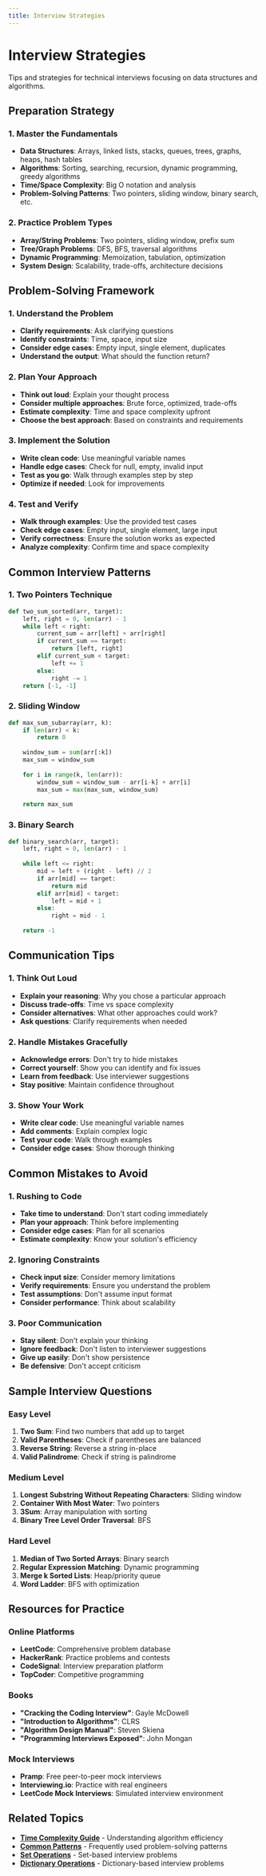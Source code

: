 ```yaml
---
title: Interview Strategies
---
```


# Interview Strategies

Tips and strategies for technical interviews focusing on data structures and algorithms.

## Preparation Strategy

### 1. Master the Fundamentals

- **Data Structures**: Arrays, linked lists, stacks, queues, trees, graphs, heaps, hash tables
- **Algorithms**: Sorting, searching, recursion, dynamic programming, greedy algorithms
- **Time/Space Complexity**: Big O notation and analysis
- **Problem-Solving Patterns**: Two pointers, sliding window, binary search, etc.

### 2. Practice Problem Types

- **Array/String Problems**: Two pointers, sliding window, prefix sum
- **Tree/Graph Problems**: DFS, BFS, traversal algorithms
- **Dynamic Programming**: Memoization, tabulation, optimization
- **System Design**: Scalability, trade-offs, architecture decisions

## Problem-Solving Framework

### 1. Understand the Problem

- **Clarify requirements**: Ask clarifying questions
- **Identify constraints**: Time, space, input size
- **Consider edge cases**: Empty input, single element, duplicates
- **Understand the output**: What should the function return?

### 2. Plan Your Approach

- **Think out loud**: Explain your thought process
- **Consider multiple approaches**: Brute force, optimized, trade-offs
- **Estimate complexity**: Time and space complexity upfront
- **Choose the best approach**: Based on constraints and requirements

### 3. Implement the Solution

- **Write clean code**: Use meaningful variable names
- **Handle edge cases**: Check for null, empty, invalid input
- **Test as you go**: Walk through examples step by step
- **Optimize if needed**: Look for improvements

### 4. Test and Verify

- **Walk through examples**: Use the provided test cases
- **Check edge cases**: Empty input, single element, large input
- **Verify correctness**: Ensure the solution works as expected
- **Analyze complexity**: Confirm time and space complexity

## Common Interview Patterns

### 1. Two Pointers Technique

```python
def two_sum_sorted(arr, target):
    left, right = 0, len(arr) - 1
    while left < right:
        current_sum = arr[left] + arr[right]
        if current_sum == target:
            return [left, right]
        elif current_sum < target:
            left += 1
        else:
            right -= 1
    return [-1, -1]
```

### 2. Sliding Window

```python
def max_sum_subarray(arr, k):
    if len(arr) < k:
        return 0
    
    window_sum = sum(arr[:k])
    max_sum = window_sum
    
    for i in range(k, len(arr)):
        window_sum = window_sum - arr[i-k] + arr[i]
        max_sum = max(max_sum, window_sum)
    
    return max_sum
```

### 3. Binary Search

```python
def binary_search(arr, target):
    left, right = 0, len(arr) - 1
    
    while left <= right:
        mid = left + (right - left) // 2
        if arr[mid] == target:
            return mid
        elif arr[mid] < target:
            left = mid + 1
        else:
            right = mid - 1
    
    return -1
```

## Communication Tips

### 1. Think Out Loud

- **Explain your reasoning**: Why you chose a particular approach
- **Discuss trade-offs**: Time vs space complexity
- **Consider alternatives**: What other approaches could work?
- **Ask questions**: Clarify requirements when needed

### 2. Handle Mistakes Gracefully

- **Acknowledge errors**: Don't try to hide mistakes
- **Correct yourself**: Show you can identify and fix issues
- **Learn from feedback**: Use interviewer suggestions
- **Stay positive**: Maintain confidence throughout

### 3. Show Your Work

- **Write clear code**: Use meaningful variable names
- **Add comments**: Explain complex logic
- **Test your code**: Walk through examples
- **Consider edge cases**: Show thorough thinking

## Common Mistakes to Avoid

### 1. Rushing to Code

- **Take time to understand**: Don't start coding immediately
- **Plan your approach**: Think before implementing
- **Consider edge cases**: Plan for all scenarios
- **Estimate complexity**: Know your solution's efficiency

### 2. Ignoring Constraints

- **Check input size**: Consider memory limitations
- **Verify requirements**: Ensure you understand the problem
- **Test assumptions**: Don't assume input format
- **Consider performance**: Think about scalability

### 3. Poor Communication

- **Stay silent**: Don't explain your thinking
- **Ignore feedback**: Don't listen to interviewer suggestions
- **Give up easily**: Don't show persistence
- **Be defensive**: Don't accept criticism

## Sample Interview Questions

### Easy Level

1. **Two Sum**: Find two numbers that add up to target
2. **Valid Parentheses**: Check if parentheses are balanced
3. **Reverse String**: Reverse a string in-place
4. **Valid Palindrome**: Check if string is palindrome

### Medium Level

1. **Longest Substring Without Repeating Characters**: Sliding window
2. **Container With Most Water**: Two pointers
3. **3Sum**: Array manipulation with sorting
4. **Binary Tree Level Order Traversal**: BFS

### Hard Level

1. **Median of Two Sorted Arrays**: Binary search
2. **Regular Expression Matching**: Dynamic programming
3. **Merge k Sorted Lists**: Heap/priority queue
4. **Word Ladder**: BFS with optimization

## Resources for Practice

### Online Platforms

- **LeetCode**: Comprehensive problem database
- **HackerRank**: Practice problems and contests
- **CodeSignal**: Interview preparation platform
- **TopCoder**: Competitive programming

### Books

- **"Cracking the Coding Interview"**: Gayle McDowell
- **"Introduction to Algorithms"**: CLRS
- **"Algorithm Design Manual"**: Steven Skiena
- **"Programming Interviews Exposed"**: John Mongan

### Mock Interviews

- **Pramp**: Free peer-to-peer mock interviews
- **Interviewing.io**: Practice with real engineers
- **LeetCode Mock Interviews**: Simulated interview environment

## Related Topics

- **[Time Complexity Guide](Time_Complexity_Guide.md)** - Understanding algorithm efficiency
- **[Common Patterns](Common_Patterns.md)** - Frequently used problem-solving patterns
- **[Set Operations](../Data_Structures/Hash_Tables/Python_Set_Operations.md)** - Set-based interview problems
- **[Dictionary Operations](../Data_Structures/Hash_Tables/Python_Dictionary_Operations.md)** - Dictionary-based interview problems
